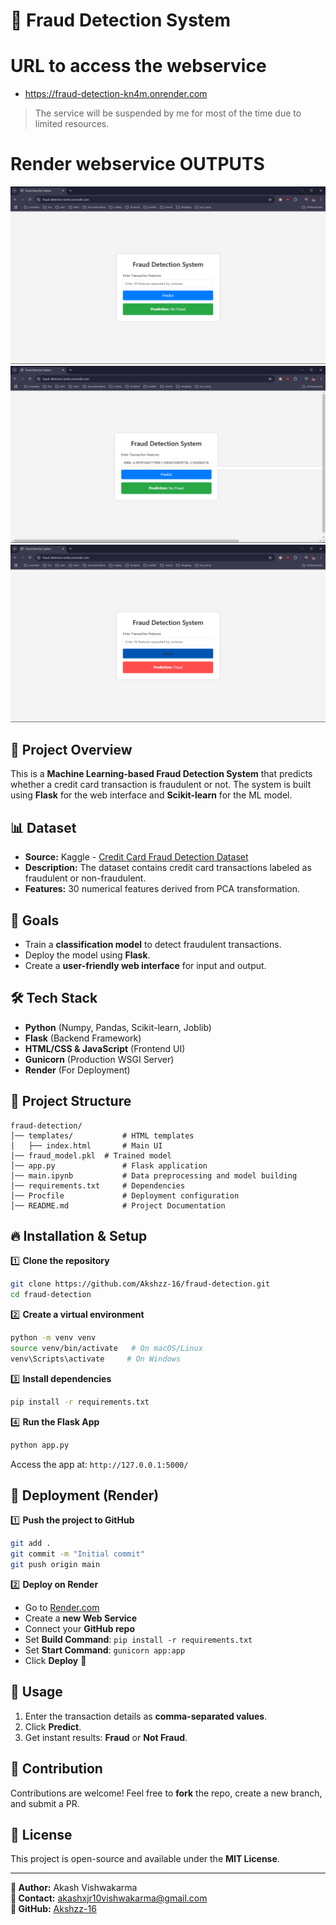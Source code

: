 # 🚀 Fraud Detection System

# URL to access the webservice
- https://fraud-detection-kn4m.onrender.com
> The service will be suspended by me for most of the time due to limited resources.

# Render webservice OUTPUTS
![Start of Service](image1.png)
![Dropdown Options and Selecting of value](image2.png)
![Output](image3.png)


## 📌 Project Overview
This is a **Machine Learning-based Fraud Detection System** that predicts whether a credit card transaction is fraudulent or not. The system is built using **Flask** for the web interface and **Scikit-learn** for the ML model.

## 📊 Dataset
- **Source:** Kaggle - [Credit Card Fraud Detection Dataset](https://www.kaggle.com/mlg-ulb/creditcardfraud)
- **Description:** The dataset contains credit card transactions labeled as fraudulent or non-fraudulent.
- **Features:** 30 numerical features derived from PCA transformation.

## 🎯 Goals
- Train a **classification model** to detect fraudulent transactions.
- Deploy the model using **Flask**.
- Create a **user-friendly web interface** for input and output.

## 🛠 Tech Stack
- **Python** (Numpy, Pandas, Scikit-learn, Joblib)
- **Flask** (Backend Framework)
- **HTML/CSS & JavaScript** (Frontend UI)
- **Gunicorn** (Production WSGI Server)
- **Render** (For Deployment)

## 📂 Project Structure
```
fraud-detection/
│── templates/           # HTML templates
│   ├── index.html       # Main UI
│── fraud_model.pkl  # Trained model
│── app.py               # Flask application
│── main.ipynb           # Data preprocessing and model building
│── requirements.txt     # Dependencies
│── Procfile             # Deployment configuration
│── README.md            # Project Documentation
```

## 🔥 Installation & Setup
1️⃣ **Clone the repository**
```bash
git clone https://github.com/Akshzz-16/fraud-detection.git
cd fraud-detection
```

2️⃣ **Create a virtual environment**
```bash
python -m venv venv
source venv/bin/activate   # On macOS/Linux
venv\Scripts\activate     # On Windows
```

3️⃣ **Install dependencies**
```bash
pip install -r requirements.txt
```

4️⃣ **Run the Flask App**
```bash
python app.py
```
Access the app at: `http://127.0.0.1:5000/`

## 🚀 Deployment (Render)
1️⃣ **Push the project to GitHub**
```bash
git add .
git commit -m "Initial commit"
git push origin main
```

2️⃣ **Deploy on Render**
- Go to [Render.com](https://render.com/)
- Create a **new Web Service**
- Connect your **GitHub repo**
- Set **Build Command**: `pip install -r requirements.txt`
- Set **Start Command**: `gunicorn app:app`
- Click **Deploy** 🎉

## 🎯 Usage
1. Enter the transaction details as **comma-separated values**.
2. Click **Predict**.
3. Get instant results: **Fraud** or **Not Fraud**.

## 🤝 Contribution
Contributions are welcome! Feel free to **fork** the repo, create a new branch, and submit a PR.

## 📜 License
This project is open-source and available under the **MIT License**.

---
**🔗 Author:** Akash Vishwakarma    
**📧 Contact:** akashxjr10vishwakarma@gmail.com  
**🌟 GitHub:** [Akshzz-16](https://github.com/Akshzz-16)

